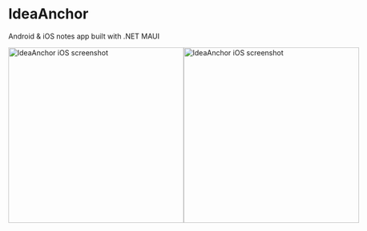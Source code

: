 # IdeaAnchor
Android &amp; iOS notes app built with .NET MAUI

<div style="display:flex">
  <img src="http://tomdawes.co.uk/ideaanchor/screenshot1.png" width="350" title="IdeaAnchor iOS screenshot">
  <img src="http://tomdawes.co.uk/ideaanchor/screenshot0.png" width="350" title="IdeaAnchor iOS screenshot">
</div>
